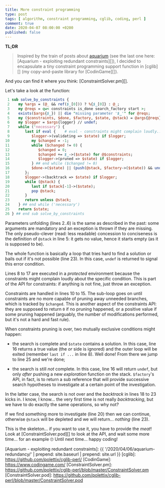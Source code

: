 ```yaml
---
title: More constraint programming
type: post
tags: [ algorithm, constraint programming, cglib, coding, perl ]
comment: true
date: 2020-04-07 08:00:00 +0200
published: false
---
```


**TL;DR**

> Inspired by the train of posts about [aquarium][] (see the last one here:
> [Aquarium - exploiting redundant constraints][]), I decided to encapsulate
> a tiny constraint programming support function in [cglib][] (my
> copy-and-paste library for [CodinGame][]).

And you can find it where you think: [ConstraintSolver.pm][].

Let's take a look at the function:

```perl
 1 sub solve_by_constraints {
 2    my %args = (@_ && ref($_[0])) ? %{$_[0]} : @_;
 3    my @reqs = qw< constraints is_done search_factory start >;
 4    exists($args{$_}) || die "missing parameter '$_'" for @reqs;
 5    my ($constraints, $done, $factory, $state, @stack) = @args{@reqs};
 6    my $logger = $args{logger} // undef;
 7    while ('necessary') {
 8       last if eval {    # eval - constraints might complain loudly...
 9          $logger->(validating => $state) if $logger;
10          my $changed = -1;
11          while ($changed != 0) {
12             $changed = 0;
13             $changed += $_->($state) for @$constraints;
14             $logger->(pruned => $state) if $logger;
15          } ## end while ($changed != 0)
16          $done->($state) || (push(@stack, $factory->($state)) && undef);
17       };
18       $logger->(backtrack => $state) if $logger;
19       while (@stack) {
20          last if $stack[-1]->($state);
21          pop @stack;
22       }
23       return unless @stack;
24    } ## end while ('necessary')
25    return $state;
26 } ## end sub solve_by_constraints
```

Parameters unfolding (lines 2..6) is the same as described in the past: some
arguments are mandatory and an exception is thrown if they are missing. The
only pseudo-clever (read: less readable) concession to conciseness is the
definition of `@stack` in line 5: it gets no value, hence it starts empty
(as it is supposed to be).

The whole function is basically a loop that tries hard to find a solution or
bails out if it's not possible (line 23). In this case, `undef` is returned
to signal this error condition.

Lines 8 to 17 are executed in a *protected* environment because the
constraints might complain loudly about the specific condition. This is part
of the API for constraints: if anything is not fine, just throw an
exception.

Constraints are handled in lines 10 to 15. The sub-loop goes on until
constraints are no more capable of pruning away unneeded branches, which is
tracked by `$changed`. This is another aspect of the constraints API: they
are supposed to return `0` if no pruning happened, or a positive value if
some pruning happened (arguably, the number of modifications performed, but
it's not a hard and fast rule).

When constraints pruning is over, two mutually exclusive conditions might
happen:

- the search is complete and `$state` contains a solution. In this case,
  line 16 returns a true value (the *or* side is ignored) and the outer loop
  will be exited (remember `last if ...` in line 8). Well done! From there
  we jump to line 25 and we're done;

- the search is still *not* complete. In this case, line 16 will return
  `undef`, but only *after* pushing a new *exploration* function on the
  stack. `$factory`'s API, in fact, is to return a sub reference that will
  provide successive search hypotheses to investigate at a certain point of
  the investigation.

In the latter case, the search is not over and the *backtrack* in lines 18
to 23 kicks in. I know, I know... the very first time is not really
*backtracking*, but we have to do exactly the same operations, so why not?

If we find something more to investigate (line 20) then we can continue,
otherwise `@stack` will be depleted and we will return... *nothing* (line
23).

This is the skeleton... if you want to use it, you have to provide the
*meat*! Look at [ConstraintSolver.pod][] to look at the API, and wait some
more time... for an example 🙄 Until next time... happy coding!

[aquarium]: https://www.puzzle-aquarium.com/
[Aquarium - exploiting redundant constraints]: {{ '/2020/04/06/aquarium-redundancy/' | prepend: site.baseurl | prepend: site.url }}
[cglib]: https://github.com/polettix/cglib-perl/
[CodinGame]: https://www.codingame.com/
[ConstraintSolver.pm]: https://github.com/polettix/cglib-perl/blob/master/ConstraintSolver.pm
[ConstraintSolver.pod]: https://github.com/polettix/cglib-perl/blob/master/ConstraintSolver.pod
